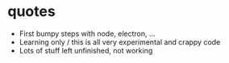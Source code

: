 # quotes

- First bumpy steps with node, electron, ...
- Learning only / this is all very experimental and crappy code
- Lots of stuff left unfinished, not working